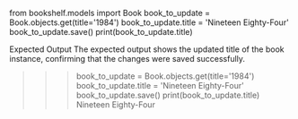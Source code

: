 from bookshelf.models import Book
book_to_update = Book.objects.get(title='1984')
book_to_update.title = 'Nineteen Eighty-Four'
book_to_update.save()
print(book_to_update.title)

Expected Output
The expected output shows the updated title of the book instance, confirming that the changes were saved successfully.

>>> book_to_update = Book.objects.get(title='1984')
>>> book_to_update.title = 'Nineteen Eighty-Four'
>>> book_to_update.save()
>>> print(book_to_update.title)
Nineteen Eighty-Four
